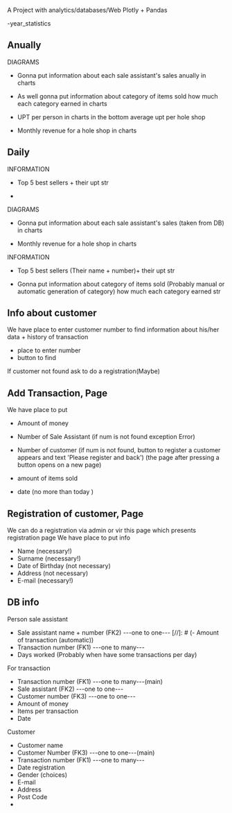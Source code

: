 A Project with analytics/databases/Web 
Plotly + Pandas 

-year_statistics

Anually
----------------------------------------------------------------
DIAGRAMS
- Gonna put information about each sale assistant's sales anually
in charts

- As well gonna put information about category of items sold
how much each category earned
in charts

- UPT per person
in charts
in the bottom average upt per hole shop

- Monthly revenue for a hole shop
in charts


Daily
----------------------------------------------------------------
INFORMATION
- Top 5 best sellers + their upt
str

-




DIAGRAMS

- Gonna put information about each sale assistant's sales (taken from DB)
in charts



- Monthly revenue for a hole shop
in charts




INFORMATION

- Top 5 best sellers (Their name + number)+ their upt
str

- Gonna put information about category of items sold (Probably manual or automatic generation of category)
how much each category earned 
str


Info about customer
----------------------------------------------------------------
We have place to enter customer number to find
information about his/her 
data + history of transaction 
- place to enter number 
- button to find

If customer not found ask to do a registration(Maybe)


Add Transaction, Page 
----------------------------------------------------------------
We have place to put 
- Amount of money 
- Number of Sale Assistant
(if num is not found exception Error)

- Number of customer 
(if num is not found, button to register a customer appears and text
'Please register and back')
(the page after pressing a button opens on a new page)

- amount of items sold 
- date (no more than today )


Registration of customer, Page
----------------------------------------------------------------
We can do a registration via admin or vir this page which presents registration page
We have place to put info 
- Name (necessary!)
- Surname (necessary!)
- Date of Birthday (not necessary)
- Address (not necessary)
- E-mail (necessary!)


DB info
----------------------------------------------------------------
Person sale assistant
- Sale assistant name + number (FK2) ---one to one---
[//]: # (- Amount of transaction &#40;automatic&#41;)
- Transaction number (FK1)  ---one to many---
- Days worked (Probably when have some transactions per day)

For transaction
- Transaction number (FK1) ---one to many---(main)
- Sale assistant (FK2) ---one to one---
- Customer number (FK3) ---one to one---
- Amount of money
- Items per transaction
- Date 

Customer 
- Customer name 
- Customer Number (FK3) ---one to one---(main)
- Transaction number (FK1) ---one to many---
- Date registration 
- Gender (choices)
- E-mail
- Address
- Post Code
- 


